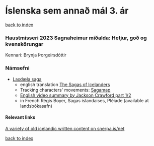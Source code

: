 # Íslenska sem annað mál 3. ár

[back to index](index)


### Haustmisseri 2023 Sagnaheimur miðalda: Hetjur, goð og kvenskörungar

Kennari: Brynja Þorgeirsdóttir

### Námsefni

* [Laxdæla saga](https://www.snerpa.is/net/isl/laxdal.htm)
    * english translation [The Sagas of Icelanders](https://www.amazon.com/Sagas-Icelanders-Penguin-Classics-Deluxe/dp/0141000031)
    * Tracking characters' movements: [Sagamap](http://sagamap.hi.is/is)
    * [English video summary by Jackson Crawford part 1/2](https://youtu.be/-b-yr8Ul4hM?feature=shared)
    * in French Régis Boyer, Sagas islandaises, Pléiade (available at landsbókasafn)



#### Relevant links
[A variety of old icelandic written content on snerpa.is/net](https://www.snerpa.is/net/index.html)


[back to index](index)
